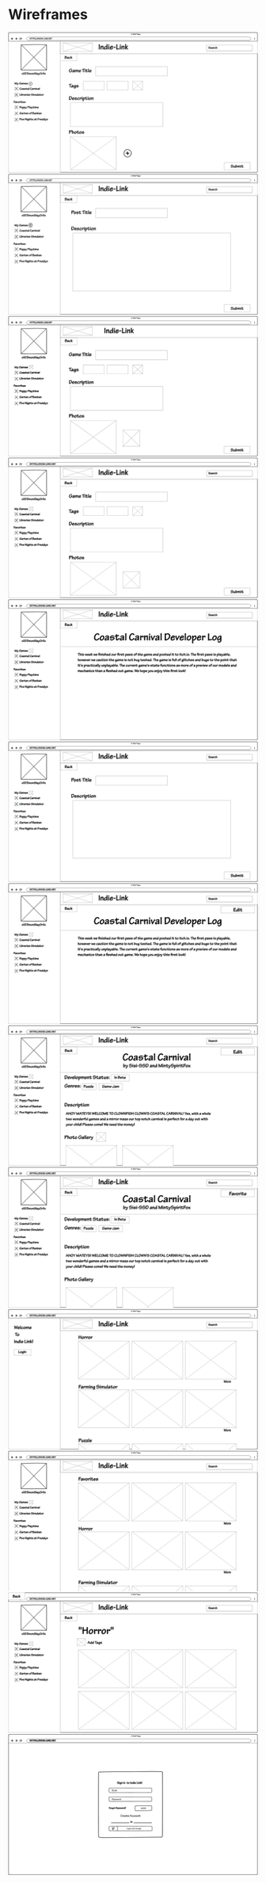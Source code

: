 # Wireframes

<img src="images/Create A Game Page.png" alt="wireframe1">
<img src="images/Developer Post Creation Page.png" alt="wireframe2">
<img src="images/wireframe3.png" alt="wireframe3">
<img src="images/CreateAGamePage.png" alt="Creating a Game Page">
<img src="images/DevPageIfOwner.png" alt="Developer Page If Owner">
<img src="images/DevPostCreation.png" alt="Developer Post Creation If Owner">
<img src="images/DevPostIfOwner.png" alt="Developer Post If Owner">
<img src="images/GamePageIfOwner.png" alt="Owner Game Page">
<img src="images/GamePageIfViewer.png" alt="Viewer Game Page">
<img src="images/Homepage.png" alt="Home Page (If Not Logged In)">
<img src="images/LoggedInHomePage.png" alt="Home Page (If Logged In)">
<img src="images/MoreOrSearch.png" alt="More or Search">
<img src="images/SignUpPage.png" alt="Sign Up Page">

